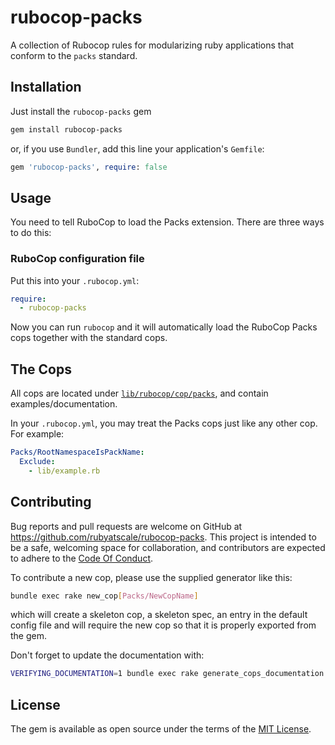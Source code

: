 # rubocop-packs

A collection of Rubocop rules for modularizing ruby applications that conform to the `packs` standard.

## Installation

Just install the `rubocop-packs` gem

```sh
gem install rubocop-packs
```
or, if you use `Bundler`, add this line your application's `Gemfile`:

```ruby
gem 'rubocop-packs', require: false
```

## Usage

You need to tell RuboCop to load the Packs extension. There are three ways to do this:

### RuboCop configuration file

Put this into your `.rubocop.yml`:

```yaml
require:
  - rubocop-packs
```

Now you can run `rubocop` and it will automatically load the RuboCop Packs cops together with the standard cops.

## The Cops
All cops are located under [`lib/rubocop/cop/packs`](lib/rubocop/cop/packs), and contain examples/documentation.

In your `.rubocop.yml`, you may treat the Packs cops just like any other cop. For example:

```yaml
Packs/RootNamespaceIsPackName:
  Exclude:
    - lib/example.rb
```

## Contributing

Bug reports and pull requests are welcome on GitHub at https://github.com/rubyatscale/rubocop-packs. This project is intended to be a safe, welcoming space for collaboration, and contributors are expected to adhere to the [Code Of Conduct](CODE_OF_CONDUCT.MD).

To contribute a new cop, please use the supplied generator like this:

```sh
bundle exec rake new_cop[Packs/NewCopName]
```

which will create a skeleton cop, a skeleton spec, an entry in the default config file and will require the new cop so that it is properly exported from the gem.

Don't forget to update the documentation with:

```sh
VERIFYING_DOCUMENTATION=1 bundle exec rake generate_cops_documentation
```

## License

The gem is available as open source under the terms of the [MIT License](https://github.com/Shopify/rubocop-packs/blob/main/LICENSE.txt).
